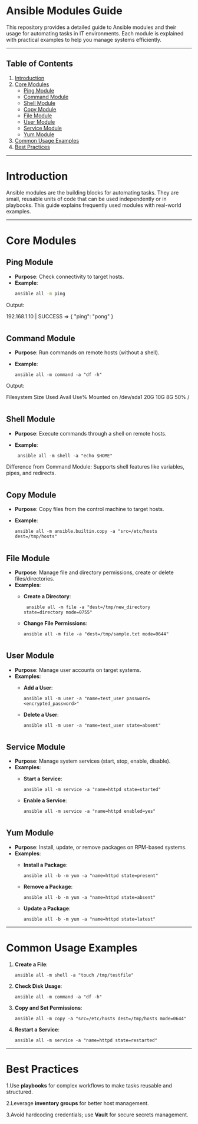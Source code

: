 # Ansible Modules Guide

This repository provides a detailed guide to Ansible modules and their usage for automating tasks in IT environments. Each module is explained with practical examples to help you manage systems efficiently.

---

## Table of Contents
1. [Introduction](#introduction)
2. [Core Modules](#core-modules)
    - [Ping Module](#ping-module)
    - [Command Module](#command-module)
    - [Shell Module](#shell-module)
    - [Copy Module](#copy-module)
    - [File Module](#file-module)
    - [User Module](#user-module)
    - [Service Module](#service-module)
    - [Yum Module](#yum-module)
3. [Common Usage Examples](#common-usage-examples)
4. [Best Practices](#best-practices)

---

# Introduction

Ansible modules are the building blocks for automating tasks. They are small, reusable units of code that can be used independently or in playbooks. This guide explains frequently used modules with real-world examples.

---

# Core Modules

## Ping Module
- **Purpose**: Check connectivity to target hosts.
- **Example**:
   ```bash
   ansible all -m ping

Output:

192.168.1.10 | SUCCESS => {
    "ping": "pong"
}

#
## Command Module

- **Purpose**: Run commands on remote hosts (without a shell).
- **Example**:

      ansible all -m command -a "df -h"

Output:

Filesystem  Size  Used  Avail  Use%  Mounted on
/dev/sda1   20G   10G   8G     50%   /

#
## Shell Module
- **Purpose**: Execute commands through a shell on remote hosts.
- **Example**:
 
       ansible all -m shell -a "echo $HOME"

Difference from Command Module: Supports shell features like variables, pipes, and redirects.


#
## Copy Module
- **Purpose**: Copy files from the control machine to target hosts.
- **Example**:

      ansible all -m ansible.builtin.copy -a "src=/etc/hosts dest=/tmp/hosts"

#
## File Module
- **Purpose**: Manage file and directory permissions, create or delete files/directories.
- **Examples**:
   - **Create a Directory**:

          ansible all -m file -a "dest=/tmp/new_directory state=directory mode=0755"

   - **Change File Permissions**:
    
         ansible all -m file -a "dest=/tmp/sample.txt mode=0644"


#
## User Module
- **Purpose**: Manage user accounts on target systems.
- **Examples**:
  - **Add a User**:

        ansible all -m user -a "name=test_user password=<encrypted_password>"

  - **Delete a User**:

        ansible all -m user -a "name=test_user state=absent"


#
## Service Module
- **Purpose**: Manage system services (start, stop, enable, disable).
- **Examples**:
  - **Start a Service**:

        ansible all -m service -a "name=httpd state=started"

  - **Enable a Service**:

        ansible all -m service -a "name=httpd enabled=yes"


#
## Yum Module
- **Purpose**: Install, update, or remove packages on RPM-based systems.
- **Examples**:
  - **Install a Package**:

        ansible all -b -m yum -a "name=httpd state=present"

  - **Remove a Package**:

        ansible all -b -m yum -a "name=httpd state=absent"
    
  - **Update a Package**:

        ansible all -b -m yum -a "name=httpd state=latest"

---

# Common Usage Examples
1. **Create a File**:

       ansible all -m shell -a "touch /tmp/testfile"

2. **Check Disk Usage**:

       ansible all -m command -a "df -h"

3. **Copy and Set Permissions**:

       ansible all -m copy -a "src=/etc/hosts dest=/tmp/hosts mode=0644"

4. **Restart a Service**:

       ansible all -m service -a "name=httpd state=restarted"

---

# Best Practices

1.Use **playbooks** for complex workflows to make tasks reusable and structured.

2.Leverage **inventory groups** for better host management.

3.Avoid hardcoding credentials; use **Vault** for secure secrets management.
